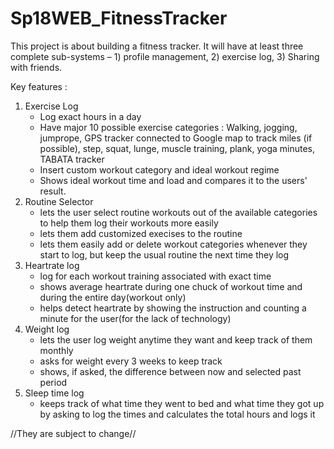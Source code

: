 # Sp18WEB_FitnessTracker
This project is about building a fitness tracker. 
It will have at least three complete sub-systems – 1) profile management, 2) exercise log, 3) Sharing with friends. 

Key features :
1) Exercise Log 
	- Log exact hours in a day
	- Have major 10 possible exercise categories : Walking, jogging, jumprope, GPS tracker connected to Google map to track miles (if possible), step, squat, lunge, muscle training, plank, yoga minutes, TABATA tracker
	- Insert custom workout category and ideal workout regime 
	- Shows ideal workout time and load and compares it to the users' result.
2) Routine Selector
	- lets the user select routine workouts out of the available categories to help them log their workouts more easily
	- lets them add customized execises to the routine
	- lets them easily add or delete workout categories whenever they start to log, but keep the usual routine the next time they log
3) Heartrate log
	- log for each workout training associated with exact time
	- shows average heartrate during one chuck of workout time and during the entire day(workout only)
	- helps detect heartrate by showing the instruction and counting a minute for the user(for the lack of technology)
4) Weight log
	- lets the user log weight anytime they want and keep track of them monthly
	- asks for weight every 3 weeks to keep track
	- shows, if asked, the difference between now and selected past period
5) Sleep time log
	- keeps track of what time they went to bed and what time they got up by asking to log the times and calculates the total hours and logs it

//They are subject to change//